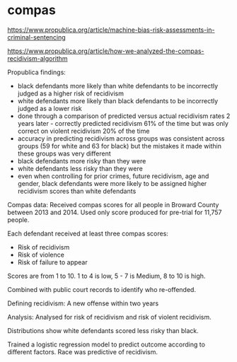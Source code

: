 # compas

https://www.propublica.org/article/machine-bias-risk-assessments-in-criminal-sentencing

https://www.propublica.org/article/how-we-analyzed-the-compas-recidivism-algorithm

Propublica findings:
- black defendants more likely than white defendants to be incorrectly judged as a higher risk of recidivism
- white defendants more likely than black defendants to be incorrectly judged as a lower risk
- done through a comparison of predicted versus actual recidivism rates 2 years later - correctly predicted recidivism 61% of the time but was only correct on violent recidivism 20% of the time
- accuracy in predicting recidivism across groups was consistent across groups (59 for white and 63 for black) but the mistakes it made within these groups was very different
- black defendants more risky than they were
- white defendants less risky than they were
- even when controlling for prior crimes, future recidivism, age and gender, black defendants were more likely to be assigned higher recidivism scores than white defendants

Compas data:
Received compas scores for all people in Broward County between 2013 and 2014. Used only score produced for pre-trial for 11,757 people.

Each defendant received at least three compas scores:
- Risk of recidivism
- Risk of violence
- Risk of failure to appear

Scores are from 1 to 10. 1 to 4 is low, 5 - 7 is Medium, 8 to 10 is high.

Combined with public court records to identify who re-offended.

Defining recidivism:
A new offense within two years


Analysis:
Analysed for risk of recidivism and risk of violent recidivism.

Distributions show white defendants scored less risky than black.

Trained a logistic regression model to predict outcome according to different factors. Race was predictive of recidivism.
